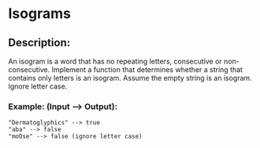 # Isograms

## Description:
An isogram is a word that has no repeating letters, consecutive or non-consecutive. Implement a function that determines whether a string that contains only letters is an isogram. Assume the empty string is an isogram. Ignore letter case.

### Example: (Input --> Output):
```
"Dermatoglyphics" --> true
"aba" --> false
"moOse" --> false (ignore letter case)
```